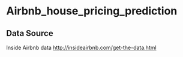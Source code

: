 # Airbnb_house_pricing_prediction

## Data Source
Inside Airbnb data
http://insideairbnb.com/get-the-data.html
